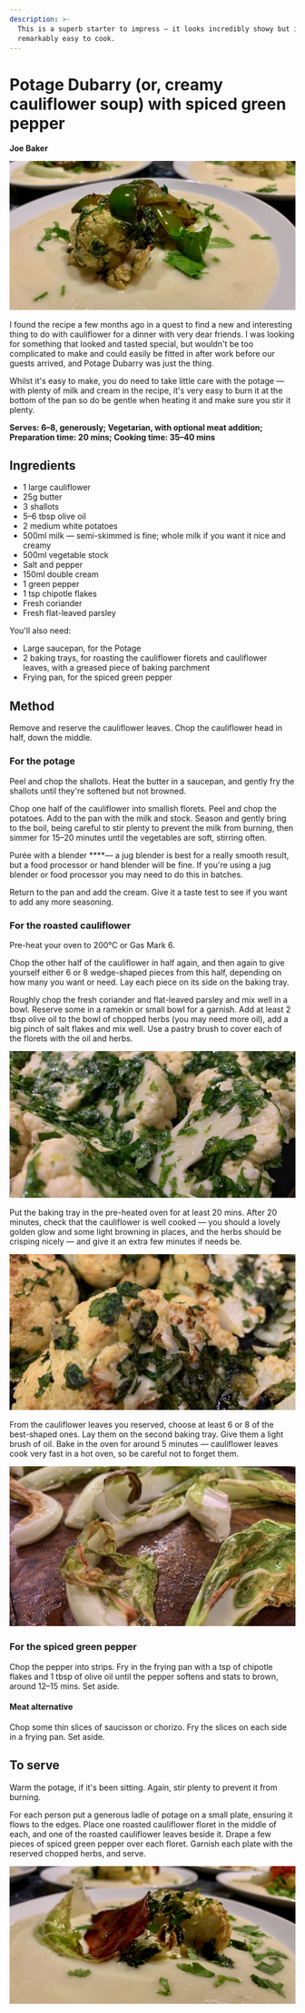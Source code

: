 ```yaml
---
description: >-
  This is a superb starter to impress — it looks incredibly showy but is in fact
  remarkably easy to cook.
---
```


# Potage Dubarry \(or, creamy cauliflower soup\) with spiced green pepper

**Joe Baker**

![Potage Dubarry](../.gitbook/assets/img_7434.jpeg)

I found the recipe a few months ago in a quest to find a new and interesting thing to do with cauliflower for a dinner with very dear friends. I was looking for something that looked and tasted special, but wouldn't be too complicated to make and could easily be fitted in after work before our guests arrived, and Potage Dubarry was just the thing.

Whilst it's easy to make, you do need to take little care with the potage — with plenty of milk and cream in the recipe, it's very easy to burn it at the bottom of the pan so do be gentle when heating it and make sure you stir it plenty.

**Serves: 6–8, generously; Vegetarian, with optional meat addition; Preparation time: 20 mins; Cooking time: 35–40 mins**

## Ingredients

* 1 large cauliflower
* 25g butter
* 3 shallots
* 5–6 tbsp olive oil
* 2 medium white potatoes
* 500ml milk — semi-skimmed is fine; whole milk if you want it nice and creamy
* 500ml vegetable stock
* Salt and pepper
* 150ml double cream
* 1 green pepper
* 1 tsp chipotle flakes
* Fresh coriander
* Fresh flat-leaved parsley

You'll also need:

* Large saucepan, for the Potage
* 2 baking trays, for roasting the cauliflower florets and cauliflower leaves, with a greased piece of baking parchment
* Frying pan, for the spiced green pepper

## Method

Remove and reserve the cauliflower leaves. Chop the cauliflower head in half, down the middle. 

### For the potage

Peel and chop the shallots. Heat the butter in a saucepan, and gently fry the shallots until they're softened but not browned. 

Chop one half of the cauliflower into smallish florets. Peel and chop the potatoes. Add to the pan with the milk and stock. Season and gently bring to the boil, being careful to stir plenty to prevent the milk from burning, then simmer for 15–20 minutes until the vegetables are soft, stirring often.

Purée with a blender ****— a jug blender is best for a really smooth result, but a food processor or hand blender will be fine. If you're using a jug blender or food processor you may need to do this in batches.

Return to the pan and add the cream. Give it a taste test to see if you want to add any more seasoning.

### For the roasted cauliflower

Pre-heat your oven to 200°C or Gas Mark 6.

Chop the other half of the cauliflower in half again, and then again to give yourself either 6 or 8 wedge-shaped pieces from this half, depending on how many you want or need. Lay each piece on its side on the baking tray.

Roughly chop the fresh coriander and flat-leaved parsley and mix well in a bowl. Reserve some in a ramekin or small bowl for a garnish. Add at least 2 tbsp olive oil to the bowl of chopped herbs \(you may need more oil\), add a big pinch of salt flakes and mix well. Use a pastry brush to cover each of the florets with the oil and herbs.

![](../.gitbook/assets/img_7423_1.jpeg)

Put the baking tray in the pre-heated oven for at least 20 mins. After 20 minutes, check that the cauliflower is well cooked — you should a lovely golden glow and some light browning in places, and the herbs should be crisping nicely — and give it an extra few minutes if needs be.

![](../.gitbook/assets/img_7428_1.jpeg)

From the cauliflower leaves you reserved, choose at least 6 or 8 of the best-shaped ones. Lay them on the second baking tray. Give them a light brush of oil. Bake in the oven for around 5 minutes — cauliflower leaves cook very fast in a hot oven, so be careful not to forget them.

![](../.gitbook/assets/img_7425_1.jpeg)

### For the spiced green pepper

Chop the pepper into strips. Fry in the frying pan with a tsp of chipotle flakes and 1 tbsp of olive oil until the pepper softens and stats to brown, around 12–15 mins. Set aside.

#### Meat alternative

Chop some thin slices of saucisson or chorizo. Fry the slices on each side in a frying pan. Set aside.

## To serve

Warm the potage, if it's been sitting. Again, stir plenty to prevent it from burning.

For each person put a generous ladle of potage on a small plate, ensuring it flows to the edges. Place one roasted cauliflower floret in the middle of each, and one of the roasted cauliflower leaves beside it. Drape a few pieces of spiced green pepper over each floret. Garnish each plate with the reserved chopped herbs, and serve.

![](../.gitbook/assets/img_7431.jpeg)



